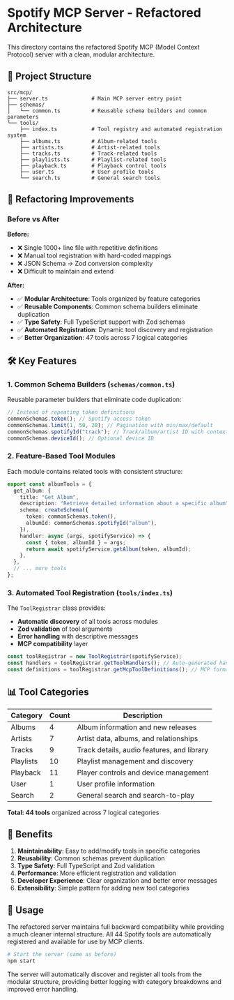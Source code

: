 # Spotify MCP Server - Refactored Architecture

This directory contains the refactored Spotify MCP (Model Context Protocol) server with a clean, modular architecture.

## 📁 Project Structure

```
src/mcp/
├── server.ts              # Main MCP server entry point
├── schemas/
│   └── common.ts          # Reusable schema builders and common parameters
└── tools/
    ├── index.ts           # Tool registry and automated registration system
    ├── albums.ts          # Album-related tools
    ├── artists.ts         # Artist-related tools
    ├── tracks.ts          # Track-related tools
    ├── playlists.ts       # Playlist-related tools
    ├── playback.ts        # Playback control tools
    ├── user.ts            # User profile tools
    └── search.ts          # General search tools
```

## 🔄 Refactoring Improvements

### Before vs After

**Before:**

- ❌ Single 1000+ line file with repetitive definitions
- ❌ Manual tool registration with hard-coded mappings
- ❌ JSON Schema → Zod conversion complexity
- ❌ Difficult to maintain and extend

**After:**

- ✅ **Modular Architecture**: Tools organized by feature categories
- ✅ **Reusable Components**: Common schema builders eliminate duplication
- ✅ **Type Safety**: Full TypeScript support with Zod schemas
- ✅ **Automated Registration**: Dynamic tool discovery and registration
- ✅ **Better Organization**: 47 tools across 7 logical categories

## 🛠️ Key Features

### 1. Common Schema Builders (`schemas/common.ts`)

Reusable parameter builders that eliminate code duplication:

```typescript
// Instead of repeating token definitions
commonSchemas.token(); // Spotify access token
commonSchemas.limit(1, 50, 20); // Pagination with min/max/default
commonSchemas.spotifyId("track"); // Track/album/artist ID with context
commonSchemas.deviceId(); // Optional device ID
```

### 2. Feature-Based Tool Modules

Each module contains related tools with consistent structure:

```typescript
export const albumTools = {
  get_album: {
    title: "Get Album",
    description: "Retrieve detailed information about a specific album",
    schema: createSchema({
      token: commonSchemas.token(),
      albumId: commonSchemas.spotifyId("album"),
    }),
    handler: async (args, spotifyService) => {
      const { token, albumId } = args;
      return await spotifyService.getAlbum(token, albumId);
    },
  },
  // ... more tools
};
```

### 3. Automated Tool Registration (`tools/index.ts`)

The `ToolRegistrar` class provides:

- **Automatic discovery** of all tools across modules
- **Zod validation** of tool arguments
- **Error handling** with descriptive messages
- **MCP compatibility** layer

```typescript
const toolRegistrar = new ToolRegistrar(spotifyService);
const handlers = toolRegistrar.getToolHandlers(); // Auto-generated handlers
const definitions = toolRegistrar.getMcpToolDefinitions(); // MCP format
```

## 📊 Tool Categories

| Category  | Count | Description                                |
| --------- | ----- | ------------------------------------------ |
| Albums    | 4     | Album information and new releases         |
| Artists   | 7     | Artist data, albums, and relationships     |
| Tracks    | 9     | Track details, audio features, and library |
| Playlists | 10    | Playlist management and discovery          |
| Playback  | 11    | Player controls and device management      |
| User      | 1     | User profile information                   |
| Search    | 2     | General search and search-to-play          |

**Total: 44 tools** organized across 7 logical categories

## 🚀 Benefits

1. **Maintainability**: Easy to add/modify tools in specific categories
2. **Reusability**: Common schemas prevent duplication
3. **Type Safety**: Full TypeScript and Zod validation
4. **Performance**: More efficient registration and validation
5. **Developer Experience**: Clear organization and better error messages
6. **Extensibility**: Simple pattern for adding new tool categories

## 📝 Usage

The refactored server maintains full backward compatibility while providing a much cleaner internal structure. All 44 Spotify tools are automatically registered and available for use by MCP clients.

```bash
# Start the server (same as before)
npm start
```

The server will automatically discover and register all tools from the modular structure, providing better logging with category breakdowns and improved error handling.
